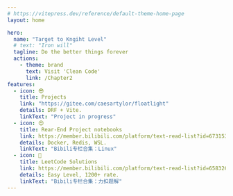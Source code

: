 ```yaml
---
# https://vitepress.dev/reference/default-theme-home-page
layout: home

hero:
  name: "Target to Kngiht Level"
  # text: "Iron will"
  tagline: Do the better things forever
  actions:
    - theme: brand
      text: Visit 'Clean Code'
      link: /Chapter2
features:
  - icon: 😎
    title: Projects
    link: "https://gitee.com/caesartylor/floatlight"
    details: DRF + Vite.
    linkText: "Project in progress"
  - icon: 😍
    title: Rear-End Project notebooks
    link: https://member.bilibili.com/platform/text-read-list?id=673153
    details: Docker, Redis, WSL.
    linkText: "Bibili专栏合集：Linux"
  - icon: 🐯
    title: LeetCode Solutions
    link: https://member.bilibili.com/platform/text-read-list?id=658326
    details: Easy Level, 1200+ rate.
    linkText: "Bibili专栏合集：力扣题解"
---
```


<style>
  :root {
  --vp-home-hero-name-color: transparent;
  --vp-home-hero-name-background: -webkit-linear-gradient(120deg, #bd34fe, #41d1ff, rgb(205, 127, 149));
}
</style>
